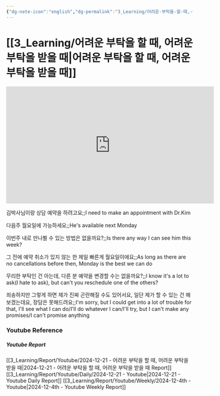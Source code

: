 ```yaml
---
{"dg-note-icon":"english","dg-permalink":"3_Learning/어려운-부탁을-할-때,-어려운-부탁을-받을-때","created-date":"2024-12-21 11:56:55 pm","date":"2024-12-21","type":"youtube","tags":["youtube","english","flashcards"],"aliases":null,"youtuber":"빨모쌤","channelName":"라이브 아카데미","link":"https://www.youtube.com/watch?v=adDFOB3ZNtY","img":"https://img.youtube.com/vi/adDFOB3ZNtY/0.jpg","dg-publish":true,"permalink":"/3_Learning/어려운-부탁을-할-때,-어려운-부탁을-받을-때/","dgPassFrontmatter":true,"noteIcon":"english"}
---
```


# [[3_Learning/어려운 부탁을 할 때, 어려운 부탁을 받을 때\|어려운 부탁을 할 때, 어려운 부탁을 받을 때]]


<div class="container-root"><span></span></div><div><div class="container-root"><iframe width="560" height="315" src="https://www.youtube.com/embed/adDFOB3ZNtY" title="YouTube video player" frameborder="0" allow="accelerometer; autoplay; clipboard-write; encrypted-media; gyroscope; picture-in-picture; web-share" allowfullscreen=""></iframe></div></div>

김박사님이랑 상담 예약을 하려고요;;I need to make an appointment with Dr.Kim
<!--SR:!2025-01-16,11,270-->
다음주 월요일에 가능하세요;;He's available next Monday
<!--SR:!2025-01-27,11,270-->
이번주 내로 만나뵐 수 있는 방법은 없을까요?;;Is there any way I can see him this week?
<!--SR:!2025-03-24,63,310-->
그 전에 예약 취소가 있지 않는 한 제일 빠른게 월요일이에요;;As long as there are no cancellations before then, Monday is the best we can do
<!--SR:!2025-02-17,33,270-->
무리한 부탁인 건 아는데, 다른 분 예약을 변경할 수는 없을까요?;;I know it's a lot to ask(I hate to ask), but can't you reschedule one of the others?
<!--SR:!2025-01-30,12,270-->
죄송하지만 그렇게 하면 제가 진짜 곤란해질 수도 있어서요, 일단 제가 할 수 있는 건 해보겠는데요, 장담은 못해드려요;;I'm sorry, but I could get into a lot of trouble for that, I'll see what I can do/I'll do whatever I can/I'll try, but I can't make any promises/I can't promise anything
<!--SR:!2025-02-02,17,250-->










### Youtube Reference
##### Youtube Report
[[3_Learning/Report/Youtube/2024-12-21 - 어려운 부탁을 할 때, 어려운 부탁을 받을 때\|2024-12-21 - 어려운 부탁을 할 때, 어려운 부탁을 받을 때 Report]]
[[3_Learning/Report/Youtube/Daily/2024-12-21 - Youtube\|2024-12-21 - Youtube Daily Report]]
[[3_Learning/Report/Youtube/Weekly/2024-12-4th - Youtube\|2024-12-4th - Youtube Weekly Report]]

